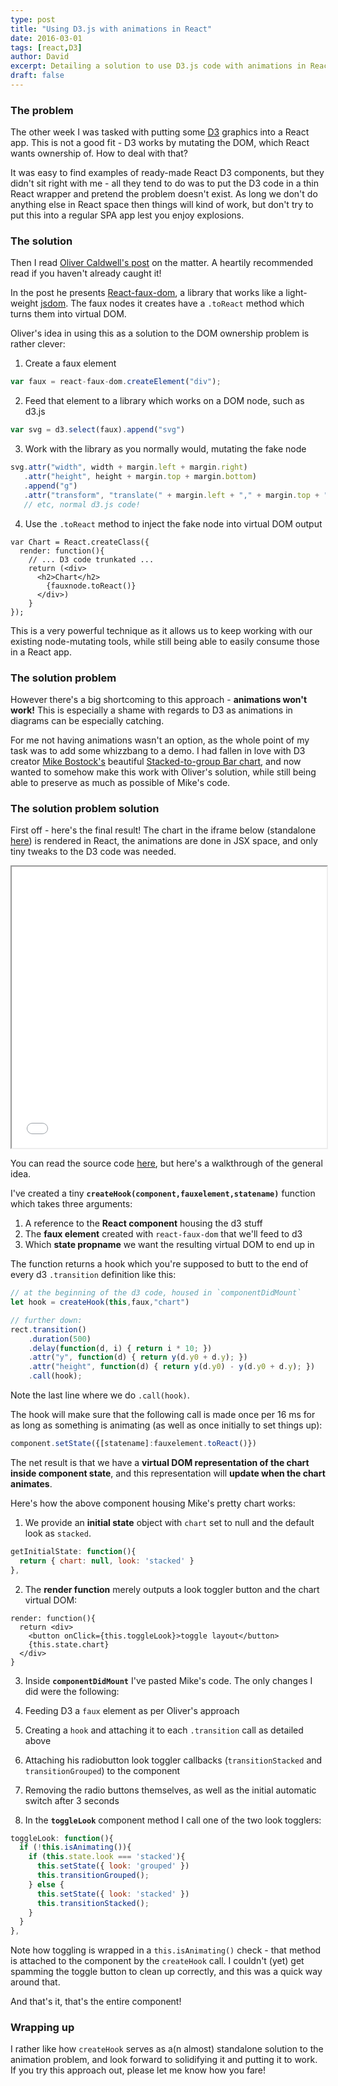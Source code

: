 ```yaml
---
type: post
title: "Using D3.js with animations in React"
date: 2016-03-01
tags: [react,D3]
author: David
excerpt: Detailing a solution to use D3.js code with animations in React
draft: false
---
```


### The problem

The other week I was tasked with putting some [D3](https://d3js.org/) graphics into a React app. This is not a good fit - D3 works by mutating the DOM, which React wants ownership of. How to deal with that?

It was easy to find examples of ready-made React D3 components, but they didn't sit right with me - all they tend to do was to put the D3 code in a thin React wrapper and pretend the problem doesn't exist. As long we don't do anything else in React space then things will kind of work, but don't try to put this into a regular SPA app lest you enjoy explosions.


### The solution

Then I read [Oliver Caldwell's post](http://oli.me.uk/2015/09/09/d3-within-react-the-right-way/) on the matter. A heartily recommended read if you haven't already caught it!

In the post he presents [React-faux-dom](https://github.com/Olical/react-faux-dom), a library that works like a light-weight [jsdom](https://github.com/tmpvar/jsdom). The faux nodes it creates have a `.toReact` method which turns them into virtual DOM.

Oliver's idea in using this as a solution to the DOM ownership problem is rather clever:

1. Create a faux element

  ```javascript
  var faux = react-faux-dom.createElement("div");
  ```

2. Feed that element to a library which works on a DOM node, such as d3.js

  ```javascript
  var svg = d3.select(faux).append("svg")
  ```

3. Work with the library as you normally would, mutating the fake node

  ```javascript
  svg.attr("width", width + margin.left + margin.right)
     .attr("height", height + margin.top + margin.bottom)
     .append("g")
     .attr("transform", "translate(" + margin.left + "," + margin.top + ")");
     // etc, normal d3.js code!
  ```

4. Use the `.toReact` method to inject the fake node into virtual DOM output

  ```
  var Chart = React.createClass({
    render: function(){
      // ... D3 code trunkated ...
      return (<div>
        <h2>Chart</h2>
          {fauxnode.toReact()}
        </div>)
      }
  });
  ```

This is a very powerful technique as it allows us to keep working with our existing node-mutating tools, while still being able to easily consume those in a React app.


### The solution problem

However there's a big shortcoming to this approach - **animations won't work!** This is especially a shame with regards to D3 as animations in diagrams can be especially catching. 

For me not having animations wasn't an option, as the whole point of my task was to add some whizzbang to a demo. I had fallen in love with D3 creator [Mike Bostock's](https://bost.ocks.org/mike/) beautiful [Stacked-to-group Bar chart](https://bl.ocks.org/mbostock/3943967), and now wanted to somehow make this work with Oliver's solution, while still being able to preserve as much as possible of Mike's code.


### The solution problem solution

First off - here's the final result! The chart in the iframe below (standalone [here](../../applets/react-d3-anim/)) is rendered in React, the animations are done in JSX space, and only tiny tweaks to the D3 code was needed.

<iframe src="../../applets/react-d3-anim/" height="450px" width="100%"></iframe>

You can read the source code [here](https://github.com/krawaller/d3animatedchartinreact/blob/gh-pages/index.js), but here's a walkthrough of the general idea.

I've created a tiny **`createHook(component,fauxelement,statename)`** function which takes three arguments:

1. A reference to the **React component** housing the d3 stuff
2. The **faux element** created with `react-faux-dom` that we'll feed to d3
3. Which **state propname** we want the resulting virtual DOM to end up in

The function returns a hook which you're supposed to butt to the end of every d3 `.transition` definition like this:

```javascript
// at the beginning of the d3 code, housed in `componentDidMount`
let hook = createHook(this,faux,"chart")

// further down:
rect.transition()
    .duration(500)
    .delay(function(d, i) { return i * 10; })
    .attr("y", function(d) { return y(d.y0 + d.y); })
    .attr("height", function(d) { return y(d.y0) - y(d.y0 + d.y); })
    .call(hook);
```

Note the last line where we do `.call(hook)`.

The hook will make sure that the following call is made once per 16 ms for as long as something is animating (as well as once initially to set things up):

```javascript
component.setState({[statename]:fauxelement.toReact()})
```

The net result is that we have a **virtual DOM representation of the chart inside component state**, and this representation will **update when the chart animates**.


Here's how the above component housing Mike's pretty chart works:

1. We provide an **initial state** object with `chart` set to null and the default look as `stacked`.

  ```javascript
  getInitialState: function(){
    return { chart: null, look: 'stacked' }
  },
  ```

2. The **render function** merely outputs a look toggler button and the chart virtual DOM:

  ```
  render: function(){
    return <div>
      <button onClick={this.toggleLook}>toggle layout</button>
      {this.state.chart}
    </div>
  }
  ```

3. Inside **`componentDidMount`** I've pasted Mike's code. The only changes I did were the following:

  1. Feeding D3 a `faux` element as per Oliver's approach
  2. Creating a `hook` and attaching it to each `.transition` call as detailed above
  3. Attaching his radiobutton look toggler callbacks (`transitionStacked` and `transitionGrouped`) to the component
  4. Removing the radio buttons themselves, as well as the initial automatic switch after 3 seconds

4. In the **`toggleLook`** component method I call one of the two look togglers:

  ```javascript
  toggleLook: function(){
    if (!this.isAnimating()){
      if (this.state.look === 'stacked'){
        this.setState({ look: 'grouped' })
        this.transitionGrouped();
      } else {
        this.setState({ look: 'stacked' })
        this.transitionStacked();
      }
    }
  },
  ```

  Note how toggling is wrapped in a `this.isAnimating()` check - that method is attached to the component by the `createHook` call. I couldn't (yet) get spamming the toggle button to clean up correctly, and this was a quick way around that.

And that's it, that's the entire component!

### Wrapping up

I rather like how `createHook` serves as a(n almost) standalone solution to the animation problem, and look forward to solidifying it and putting it to work. If you try this approach out, please let me know how you fare!



